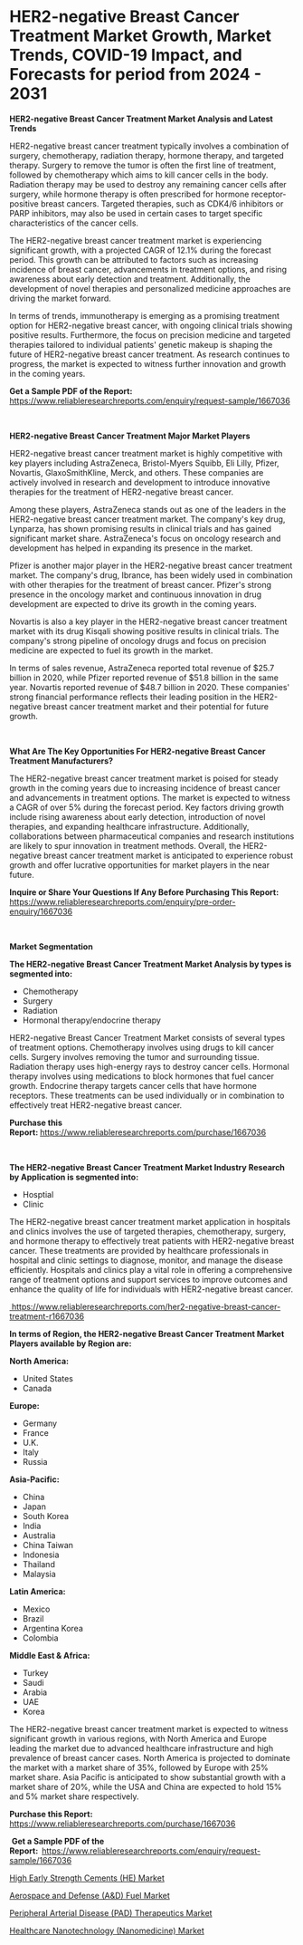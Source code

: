 <p><h1>HER2-negative Breast Cancer Treatment Market Growth, Market Trends, COVID-19 Impact, and Forecasts for period from 2024 - 2031</h1></p><p><strong>HER2-negative Breast Cancer Treatment Market Analysis and Latest Trends</strong></p>
<p><p>HER2-negative breast cancer treatment typically involves a combination of surgery, chemotherapy, radiation therapy, hormone therapy, and targeted therapy. Surgery to remove the tumor is often the first line of treatment, followed by chemotherapy which aims to kill cancer cells in the body. Radiation therapy may be used to destroy any remaining cancer cells after surgery, while hormone therapy is often prescribed for hormone receptor-positive breast cancers. Targeted therapies, such as CDK4/6 inhibitors or PARP inhibitors, may also be used in certain cases to target specific characteristics of the cancer cells.</p><p>The HER2-negative breast cancer treatment market is experiencing significant growth, with a projected CAGR of 12.1% during the forecast period. This growth can be attributed to factors such as increasing incidence of breast cancer, advancements in treatment options, and rising awareness about early detection and treatment. Additionally, the development of novel therapies and personalized medicine approaches are driving the market forward.</p><p>In terms of trends, immunotherapy is emerging as a promising treatment option for HER2-negative breast cancer, with ongoing clinical trials showing positive results. Furthermore, the focus on precision medicine and targeted therapies tailored to individual patients' genetic makeup is shaping the future of HER2-negative breast cancer treatment. As research continues to progress, the market is expected to witness further innovation and growth in the coming years.</p></p>
<p><strong>Get a Sample PDF of the Report:&nbsp;</strong> <a href="https://www.reliableresearchreports.com/enquiry/request-sample/1667036">https://www.reliableresearchreports.com/enquiry/request-sample/1667036</a></p>
<p>&nbsp;</p>
<p><strong>HER2-negative Breast Cancer Treatment Major Market Players</strong></p>
<p><p>HER2-negative breast cancer treatment market is highly competitive with key players including AstraZeneca, Bristol-Myers Squibb, Eli Lilly, Pfizer, Novartis, GlaxoSmithKline, Merck, and others. These companies are actively involved in research and development to introduce innovative therapies for the treatment of HER2-negative breast cancer.</p><p>Among these players, AstraZeneca stands out as one of the leaders in the HER2-negative breast cancer treatment market. The company's key drug, Lynparza, has shown promising results in clinical trials and has gained significant market share. AstraZeneca's focus on oncology research and development has helped in expanding its presence in the market.</p><p>Pfizer is another major player in the HER2-negative breast cancer treatment market. The company's drug, Ibrance, has been widely used in combination with other therapies for the treatment of breast cancer. Pfizer's strong presence in the oncology market and continuous innovation in drug development are expected to drive its growth in the coming years.</p><p>Novartis is also a key player in the HER2-negative breast cancer treatment market with its drug Kisqali showing positive results in clinical trials. The company's strong pipeline of oncology drugs and focus on precision medicine are expected to fuel its growth in the market.</p><p>In terms of sales revenue, AstraZeneca reported total revenue of $25.7 billion in 2020, while Pfizer reported revenue of $51.8 billion in the same year. Novartis reported revenue of $48.7 billion in 2020. These companies' strong financial performance reflects their leading position in the HER2-negative breast cancer treatment market and their potential for future growth.</p></p>
<p>&nbsp;</p>
<p><strong>What Are The Key Opportunities For HER2-negative Breast Cancer Treatment Manufacturers?</strong></p>
<p><p>The HER2-negative breast cancer treatment market is poised for steady growth in the coming years due to increasing incidence of breast cancer and advancements in treatment options. The market is expected to witness a CAGR of over 5% during the forecast period. Key factors driving growth include rising awareness about early detection, introduction of novel therapies, and expanding healthcare infrastructure. Additionally, collaborations between pharmaceutical companies and research institutions are likely to spur innovation in treatment methods. Overall, the HER2-negative breast cancer treatment market is anticipated to experience robust growth and offer lucrative opportunities for market players in the near future.</p></p>
<p><strong>Inquire or Share Your Questions If Any Before Purchasing This Report:</strong> <a href="https://www.reliableresearchreports.com/enquiry/pre-order-enquiry/1667036">https://www.reliableresearchreports.com/enquiry/pre-order-enquiry/1667036</a></p>
<p>&nbsp;</p>
<p><strong>Market Segmentation</strong></p>
<p><strong>The HER2-negative Breast Cancer Treatment Market Analysis by types is segmented into:</strong></p>
<p><ul><li>Chemotherapy</li><li>Surgery</li><li>Radiation</li><li>Hormonal therapy/endocrine therapy</li></ul></p>
<p><p>HER2-negative Breast Cancer Treatment Market consists of several types of treatment options. Chemotherapy involves using drugs to kill cancer cells. Surgery involves removing the tumor and surrounding tissue. Radiation therapy uses high-energy rays to destroy cancer cells. Hormonal therapy involves using medications to block hormones that fuel cancer growth. Endocrine therapy targets cancer cells that have hormone receptors. These treatments can be used individually or in combination to effectively treat HER2-negative breast cancer.</p></p>
<p><strong>Purchase this Report:&nbsp;</strong><a href="https://www.reliableresearchreports.com/purchase/1667036">https://www.reliableresearchreports.com/purchase/1667036</a></p>
<p>&nbsp;</p>
<p><strong>The HER2-negative Breast Cancer Treatment Market Industry Research by Application is segmented into:</strong></p>
<p><ul><li>Hosptial</li><li>Clinic</li></ul></p>
<p><p>The HER2-negative breast cancer treatment market application in hospitals and clinics involves the use of targeted therapies, chemotherapy, surgery, and hormone therapy to effectively treat patients with HER2-negative breast cancer. These treatments are provided by healthcare professionals in hospital and clinic settings to diagnose, monitor, and manage the disease efficiently. Hospitals and clinics play a vital role in offering a comprehensive range of treatment options and support services to improve outcomes and enhance the quality of life for individuals with HER2-negative breast cancer.</p></p>
<p><a href="https://www.reliableresearchreports.com/her2-negative-breast-cancer-treatment-r1667036">&nbsp;https://www.reliableresearchreports.com/her2-negative-breast-cancer-treatment-r1667036</a></p>
<p><strong>In terms of Region, the HER2-negative Breast Cancer Treatment Market Players available by Region are:</strong></p>
<p>
    <p> <strong> North America: </strong>
        <ul>
            <li>United States</li>
            <li>Canada</li>
        </ul>
        </p> 
    <p> <strong> Europe: </strong>
        <ul>
            <li>Germany</li>
            <li>France</li>
            <li>U.K.</li>
            <li>Italy</li>
            <li>Russia</li>
        </ul>
        </p> 
    <p> <strong> Asia-Pacific: </strong>
        <ul>
            <li>China</li>
            <li>Japan</li>
            <li>South Korea</li>
            <li>India</li>
            <li>Australia</li>
            <li>China Taiwan</li>
            <li>Indonesia</li>
            <li>Thailand</li>
            <li>Malaysia</li>
        </ul>
        </p> 
    <p> <strong> Latin America: </strong>
        <ul>
            <li>Mexico</li>
            <li>Brazil</li>
            <li>Argentina Korea</li>
            <li>Colombia</li>
        </ul>
        </p> 
    <p> <strong> Middle East & Africa: </strong>
        <ul>
            <li>Turkey</li>
            <li>Saudi</li>
            <li>Arabia</li>
            <li>UAE</li>
            <li>Korea</li>
        </ul>
    </p>
    </p>
<p><p>The HER2-negative breast cancer treatment market is expected to witness significant growth in various regions, with North America and Europe leading the market due to advanced healthcare infrastructure and high prevalence of breast cancer cases. North America is projected to dominate the market with a market share of 35%, followed by Europe with 25% market share. Asia Pacific is anticipated to show substantial growth with a market share of 20%, while the USA and China are expected to hold 15% and 5% market share respectively.</p></p>
<p><strong>Purchase this Report: </strong><a href="https://www.reliableresearchreports.com/purchase/1667036">https://www.reliableresearchreports.com/purchase/1667036</a></p>
<p>&nbsp;<strong>Get a Sample PDF of the Report:&nbsp;&nbsp;</strong><a href="https://www.reliableresearchreports.com/enquiry/request-sample/1667036">https://www.reliableresearchreports.com/enquiry/request-sample/1667036</a></p>
<p><strong></strong></p>
<p><p><a href="https://issuu.com/reportprime-2/docs/high-early-strength-cements-he-market-size-2030.pp">High Early Strength Cements (HE) Market</a></p><p><a href="https://issuu.com/reportprime-2/docs/aerospace-and-defense-ad-fuel-market-size-2030.ppt">Aerospace and Defense (A&D) Fuel Market</a></p><p><a href="https://github.com/mancsybtousav/Market-Research-Report-List-2/blob/main/peripheral-arterial-disease-pad-therapeutics-market.md">Peripheral Arterial Disease (PAD) Therapeutics Market</a></p><p><a href="https://github.com/maudAbbott7/Market-Research-Report-List-1/blob/main/healthcare-nanotechnology-nanomedicine-market.md">Healthcare Nanotechnology (Nanomedicine) Market</a></p></p>